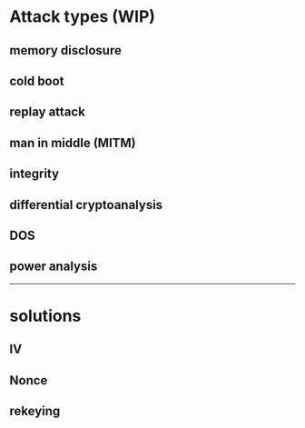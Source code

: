 
# Attack types (WIP)

## memory disclosure
## cold boot
## replay attack
## man in middle (MITM)
## integrity
## differential cryptoanalysis
## DOS 
## power analysis

----------

# solutions

## IV
## Nonce
## rekeying
